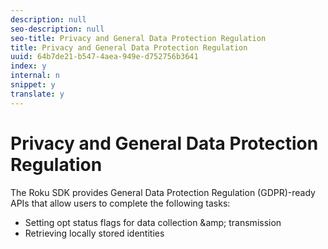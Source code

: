 ```yaml
---
description: null
seo-description: null
seo-title: Privacy and General Data Protection Regulation
title: Privacy and General Data Protection Regulation
uuid: 64b7de21-b547-4aea-949e-d752756b3641
index: y
internal: n
snippet: y
translate: y
---
```


# Privacy and General Data Protection Regulation

The Roku SDK provides General Data Protection Regulation (GDPR)-ready APIs that allow users to complete the following tasks:


* Setting opt status flags for data collection &amp;amp; transmission
* Retrieving locally stored identities

